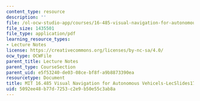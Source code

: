 ```yaml
---
content_type: resource
description: ''
file: /ol-ocw-studio-app/courses/16-485-visual-navigation-for-autonomous-vehicles-vnav-fall-2020/5092ee48b77d7253c2e9b50e55c3ab8a_MIT16_485F20_lec17part1.pdf
file_size: 1435501
file_type: application/pdf
learning_resource_types:
- Lecture Notes
license: https://creativecommons.org/licenses/by-nc-sa/4.0/
ocw_type: OCWFile
parent_title: Lecture Notes
parent_type: CourseSection
parent_uid: e5f53240-de03-08ce-bf8f-a9b8873390ea
resourcetype: Document
title: MIT 16.485 Visual Navigation for Autonomous Vehicels-LecSlides17
uid: 5092ee48-b77d-7253-c2e9-b50e55c3ab8a
---
```

